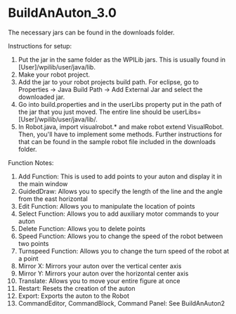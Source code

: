 # BuildAnAuton_3.0
The necessary jars can be found in the downloads folder.

Instructions for setup:
<ol>
<li>Put the jar in the same folder as the WPILib jars. This is usually found in [User]/wpilib/user/java/lib. </li>
<li>Make your robot project. </li>
<li>Add the jar to your robot projects build path. For eclipse, go to Properties -> Java Build Path -> Add External Jar and select the downloaded jar. </li>
<li>Go into build.properties and in the userLibs property put in the path of the jar that you just moved. The entire line should be userLibs=[User]/wpilib/user/java/lib/. </li>
<li>In Robot.java, import visualrobot.* and make robot extend VisualRobot. Then, you'll have to implement some methods. Further instructions for that can be found in the sample robot file included in the downloads folder. </li>
</ol>

Function Notes:
<ol>
<li> Add Function: This is used to add points to your auton and display it in the main window
<li> GuidedDraw: Allows you to specify the length of the line and the angle from the east horizontal
<li> Edit Function: Allows you to manipulate the location of points
<li> Select Function: Allows you to add auxiliary motor commands to your auton
<li> Delete Function: Allows you to delete points
<li> Speed Function: Allows you to change the speed of the robot between two points
<li> Turnspeed Function: Allows you to change the turn speed of the robot at a point
<li> Mirror X: Mirrors your auton over the vertical center axis
<li> Mirror Y: Mirrors your auton over the horizontal center axis
<li> Translate: Allows you to move your entire figure at once
<li> Restart: Resets the creation of the auton
<li> Export: Exports the auton to the Robot
<li> CommandEditor, CommandBlock, Command Panel: See BuildAnAuton2
</ol>
